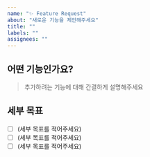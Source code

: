 ```yaml
---
name: "✨ Feature Request"
about: "새로운 기능을 제안해주세요"
title: ""
labels: ""
assignees: ""
---
```


## 어떤 기능인가요?

> 추가하려는 기능에 대해 간결하게 설명해주세요

## 세부 목표

- [ ] (세부 목표를 적어주세요)
- [ ] (세부 목표를 적어주세요)
- [ ] (세부 목표를 적어주세요)
